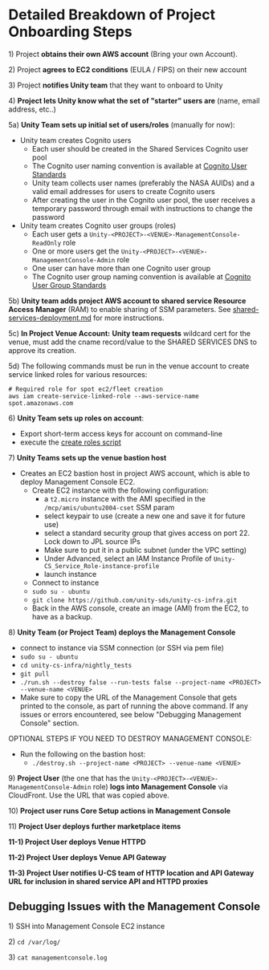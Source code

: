 # Detailed Breakdown of Project Onboarding Steps

1\) Project **obtains their own AWS account** (Bring your own Account).

2\) Project **agrees to EC2 conditions** (EULA / FIPS) on their new account

3\) Project **notifies Unity team** that they want to onboard to Unity

4\) **Project lets Unity know what the set of "starter" users are** (name, email address, etc..)

5a) **Unity Team sets up initial set of users/roles** (manually for now):

* Unity team creates Cognito users
  * &#x20;Each user should be created in the Shared Services Cognito user pool
  * The Cognito user naming convention is available at [Cognito User Standards](../../security/cognito-user-standards.md)
  * Unity team collects user names (preferably the NASA AUIDs) and a valid email addresses for  users to create Cognito users
  * After creating the user in the Cognito user pool, the user receives a temporary password through email with instructions to change the password
* Unity team creates Cognito user groups (roles)
  * Each user gets a `Unity-<PROJECT>-<VENUE>-ManagementConsole-ReadOnly` role
  * One or more users get the `Unity-<PROJECT>-<VENUE>-ManagementConsole-Admin` role
  * One user can have more than one Cognito user group
  * The Cognito user group naming convention is available at [Cognito User Group Standards](../../security/cognito-user-group-standards.md)

5b) **Unity team adds project AWS account to shared service Resource Access Manager** (RAM) to enable sharing of SSM parameters. See [shared-services-deployment.md](../shared-services-deployment.md "mention") for more instructions.

5c) **In Project Venue Account:** **Unity team requests** wildcard cert for the venue, must add the cname record/value to the SHARED SERVICES DNS to approve its creation.

5d) The following commands must be run in the venue account to create service linked roles for various resources:

```
# Required role for spot ec2/fleet creation
aws iam create-service-linked-role --aws-service-name spot.amazonaws.com
```

6\) **Unity Team sets up roles on account**:

* Export short-term access keys for account on command-line
* execute the [create roles script](https://github.com/unity-sds/unity-cs-infra/blob/main/aws\_role\_create/create\_roles\_and\_policies.sh)

7\) **Unity Teams sets up the venue bastion host**

* Creates an EC2 bastion host in project AWS account, which is able to deploy Management Console EC2.
  * Create EC2 instance with the following configuration:
    * a `t2.micro` instance with the AMI specified in the `/mcp/amis/ubuntu2004-cset` SSM param
    * select keypair to use (create a new one and save it for future use)
    * select a standard security group that gives access on port 22.  Lock down to JPL source IPs
    * Make sure to put it in a public subnet (under the VPC setting)
    * Under Advanced, select an IAM Instance Profile of `Unity-CS_Service_Role-instance-profile`
    * launch instance
  * Connect to instance
  * `sudo su - ubuntu`
  * `git clone https://github.com/unity-sds/unity-cs-infra.git`
  * Back in the AWS console, create an image (AMI) from the EC2, to have as a backup.

8\) **Unity Team (or Project Team) deploys the Management Console**

* connect to instance via SSM connection (or SSH via pem file)
* `sudo su - ubuntu`
* `cd unity-cs-infra/nightly_tests`
* `git pull`
* `./run.sh --destroy false --run-tests false --project-name <PROJECT> --venue-name <VENUE>`
* Make sure to copy the URL of the Management Console that gets printed to the console, as part of running the above command.  If any issues or errors encountered, see below "Debugging Management Console" section.

OPTIONAL STEPS IF YOU NEED TO DESTROY MANAGEMENT CONSOLE:

* Run the following on the bastion host:
  * `./destroy.sh --project-name <PROJECT> --venue-name <VENUE>`

9\) **Project User** (the one that has the `Unity-<PROJECT>-<VENUE>-ManagementConsole-Admin` role) **logs into Management Console** via CloudFront.   Use the URL that was copied above.

10\) **Project user runs Core Setup actions in Management Console**

11\) **Project User deploys further marketplace items**

**11-1) Project User deploys Venue HTTPD**

**11-2) Project User deploys Venue API Gateway**

**11-3) Project User notifies U-CS team of HTTP location and API Gateway URL for inclusion in shared service API  and HTTPD proxies**



## Debugging Issues with the Management Console

1\) SSH into Management Console EC2 instance

2\) `cd /var/log/`

3\) `cat managementconsole.log`
